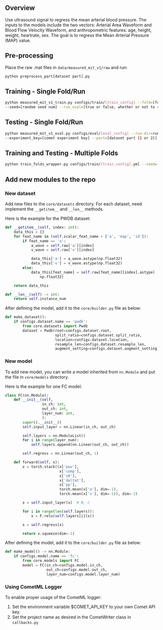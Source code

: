 ## Overview
Use ultrasound signal to regress the mean arterial blood pressure. 
The inputs to the models include the two vectors: Arterial Area Waveform 
and Blood Flow Velocity Waveform, and anthropometric features: age, height, weight, heartrate, sex. The goal is to regress the Mean 
Arterial Pressure (MAP) value.

## Pre-processing
Place the raw .mat files in `data/measured_mit_v1/raw` and run:
```bash
python preprocess_part[dataset part].py
```

## Training - Single Fold/Run
```bash
python measured_mit_v1_train.py configs/train/[train_config] --fold=[fold num] \
--seed=[random seed num] --run_eval=[true or false, whether or not to run testing code automatically]
```

## Testing - Single Fold/Run
```bash
python measured_mit_v1_eval.py configs/eval/[eval_config] --run-dir=runs/[run_dir] \
--experiment_key=[comet experiment key] --part=[dataset part (1 or 2)] --fold=[fold num] --seed=[random seed num]
```

## Training and Testing - Multiple Folds
```bash
python train_folds_wrapper.py configs/train/[train_config].yml --seed=[random seed num]
```

## Add new modules to the repo
### New dataset
Add new files to the `core/datasets` directory. For each dataset, need 
implement the `__getitem__` and `__len__` methods.

Here is the example for the PWDB dataset:

```python
def __getitem__(self, index: int):
    data_this = {}
    for feat_name in (self.scalar_feat_name + ['a', 'map', 'id']):
        if feat_name == 'a':
            a_wave = self.raw['a'][index]
            v_wave = self.raw['v'][index]

            data_this['a'] = a_wave.astype(np.float32)
            data_this['v'] = v_wave.astype(np.float32)
        else:
            data_this[feat_name] = self.raw[feat_name][index].astype(
                np.float32)

    return data_this

def __len__(self) -> int:
    return self.instance_num
```

After defining the model, add it to the `core/builder.py` file as below:

```python
def make_dataset():
    if configs.dataset.name == 'pwdb':
        from core.datasets import Pwdb
        dataset = Pwdb(root=configs.dataset.root,
                       split_ratio=configs.dataset.split_ratio,
                       location=configs.dataset.location,
                       resample_len=configs.dataset.resample_len,
                       augment_setting=configs.dataset.augment_setting)
```

### New model
To add new model, you can write a model inherited from `nn.Module` and put 
the file in `core/models` directory.

Here is the example for one FC model:

```python
class FC(nn.Module):
    def __init__(self,
                 in_ch: int,
                 out_ch: int,
                 layer_num: int,
                 ):
        super().__init__()
        self.input_layer = nn.Linear(in_ch, out_ch)

        self.layers = nn.ModuleList()
        for i in range(layer_num):
            self.layers.append(nn.Linear(out_ch, out_ch))

        self.regress = nn.Linear(out_ch, 1)

    def forward(self, x):
        x = torch.stack((x['pwv'],
                         x['comp'],
                         x['z0'],
                         x['deltat'],
                         x['pp'],
                         torch.mean(x['a'], dim=-1),
                         torch.mean(x['v'], dim=-1)), dim=-1)

        x = self.input_layer(x)  # N, C

        for i in range(len(self.layers)):
            x = F.relu(self.layers[i](x))

        x = self.regress(x)

        return x.squeeze(dim=-1)
```

After defining the model, add it to the `core/builder.py` file as below:

```python
def make_model() -> nn.Module:
    if configs.model.name == 'fc':
        from core.models import FC
        model = FC(in_ch=configs.model.in_ch,
                   out_ch=configs.model.out_ch,
                   layer_num=configs.model.layer_num)
```

### Using CometML Logger
To enable proper usage of the CometML logger:
1. Set the environment variable $COMET_API_KEY to your own Comet API key.
2. Set the project name as desired in the CometWriter class in `callbacks.py`